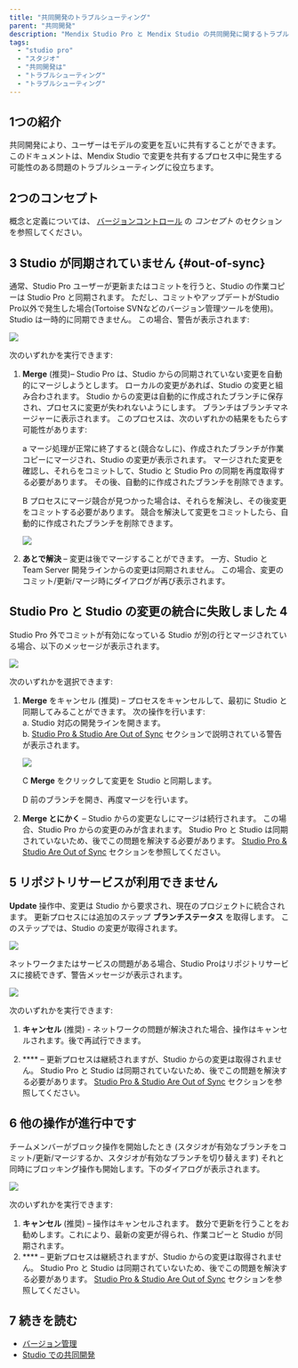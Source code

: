 ```yaml
---
title: "共同開発のトラブルシューティング"
parent: "共同開発"
description: "Mendix Studio Pro と Mendix Studio の共同開発に関するトラブルシューティングについて説明します。"
tags:
  - "studio pro"
  - "スタジオ"
  - "共同開発は"
  - "トラブルシューティング"
  - "トラブルシューティング"
---
```


## 1つの紹介

共同開発により、ユーザーはモデルの変更を互いに共有することができます。 このドキュメントは、Mendix Studio で変更を共有するプロセス中に発生する可能性のある問題のトラブルシューティングに役立ちます。

## 2つのコンセプト

概念と定義については、 [バージョンコントロール](version-control#concepts) の *コンセプト* のセクションを参照してください。

## 3 Studio が同期されていません {#out-of-sync}

通常、Studio Pro ユーザーが更新またはコミットを行うと、Studio の作業コピーは Studio Pro と同期されます。 ただし、コミットやアップデートがStudio Pro以外で発生した場合(Tortoise SVNなどのバージョン管理ツールを使用)。 Studio は一時的に同期できません。 この場合、警告が表示されます:

![](attachments/collaborative-development-troubleshooting/changes-are-out-of-sync.png)

次のいずれかを実行できます:

1.  **Merge** (推奨)– Studio Pro は、Studio からの同期されていない変更を自動的にマージしようとします。 ローカルの変更があれば、Studio の変更と組み合わされます。 Studio からの変更は自動的に作成されたブランチに保存され、プロセスに変更が失われないようにします。 ブランチはブランチマネージャーに表示されます。 このプロセスは、次のいずれかの結果をもたらす可能性があります: <br/>

    a  マージ処理が正常に終了すると(競合なしに)、作成されたブランチが作業コピーにマージされ、Studio の変更が表示されます。 マージされた変更を確認し、それらをコミットして、Studio と Studio Pro の同期を再度取得する必要があります。 その後、自動的に作成されたブランチを削除できます。<br/>

    B プロセスにマージ競合が見つかった場合は、それらを解決し、その後変更をコミットする必要があります。 競合を解決して変更をコミットしたら、自動的に作成されたブランチを削除できます。<br/>

    ![](attachments/collaborative-development-troubleshooting/automatically-created-branch.png)

2. **あとで解決** – 変更は後でマージすることができます。 一方、Studio と Team Server 開発ラインからの変更は同期されません。 この場合、変更のコミット/更新/マージ時にダイアログが再び表示されます。

## Studio Pro と Studio の変更の統合に失敗しました 4

Studio Pro 外でコミットが有効になっている Studio が別の行とマージされている場合、以下のメッセージが表示されます。

![](attachments/collaborative-development-troubleshooting/cannot-merge-automatically.png)

次のいずれかを選択できます:

1.  **Merge** をキャンセル (推奨) – プロセスをキャンセルして、最初に Studio と同期してみることができます。 次の操作を行います:<br/> a.  Studio 対応の開発ラインを開きます。<br/> b.  [Studio Pro & Studio Are Out of Sync](#out-of-sync) セクションで説明されている警告が表示されます。<br/>

    ![](attachments/collaborative-development-troubleshooting/changes-are-out-of-sync.png)<br/>

    C **Merge** をクリックして変更を Studio と同期します。<br/>

    D 前のブランチを開き、再度マージを行います。

2. **Merge とにかく** – Studio からの変更なしにマージは続行されます。 この場合、Studio Pro からの変更のみが含まれます。 Studio Pro と Studio は同期されていないため、後でこの問題を解決する必要があります。 [Studio Pro & Studio Are Out of Sync](#out-of-sync) セクションを参照してください。

## 5 リポジトリサービスが利用できません

**Update** 操作中、変更は Studio から要求され、現在のプロジェクトに統合されます。  更新プロセスには追加のステップ **ブランチステータス** を取得します。 このステップでは、Studio の変更が取得されます。

![](attachments/collaborative-development-troubleshooting/retrieving-branch-status.png)

ネットワークまたはサービスの問題がある場合、Studio Proはリポジトリサービスに接続できず、警告メッセージが表示されます。

![](attachments/collaborative-development-troubleshooting/changes-are-not-retrieved.png)

次のいずれかを実行できます:

1. **キャンセル** (推奨) - ネットワークの問題が解決された場合、操作はキャンセルされます。後で再試行できます。

2. **** – 更新プロセスは継続されますが、Studio からの変更は取得されません。 Studio Pro と Studio は同期されていないため、後でこの問題を解決する必要があります。 [Studio Pro & Studio Are Out of Sync](#out-of-sync) セクションを参照してください。

## 6 他の操作が進行中です

チームメンバーがブロック操作を開始したとき (スタジオが有効なブランチをコミット/更新/マージするか、スタジオが有効なブランチを切り替えます) それと同時にブロッキング操作も開始します。下のダイアログが表示されます。

![](attachments/collaborative-development-troubleshooting/another-operation-in-progress.png)

次のいずれかを実行できます:

1. **キャンセル** (推奨) – 操作はキャンセルされます。 数分で更新を行うことをお勧めします。これにより、最新の変更が得られ、作業コピーと Studio が同期されます。
2. **** – 更新プロセスは継続されますが、Studio からの変更は取得されません。 Studio Pro と Studio は同期されていないため、後でこの問題を解決する必要があります。 [Studio Pro & Studio Are Out of Sync](#out-of-sync) セクションを参照してください。

## 7 続きを読む

* [バージョン管理](version-control)
* [Studio での共同開発](/studio8/collaborative-development)
